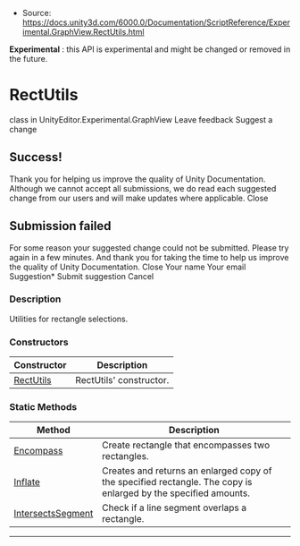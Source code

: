 * Source: https://docs.unity3d.com/6000.0/Documentation/ScriptReference/Experimental.GraphView.RectUtils.html

**Experimental** : this API is experimental and might be changed or removed in the future.
# RectUtils
class in UnityEditor.Experimental.GraphView
Leave feedback
Suggest a change
## Success!
Thank you for helping us improve the quality of Unity Documentation. Although we cannot accept all submissions, we do read each suggested change from our users and will make updates where applicable.
Close
## Submission failed
For some reason your suggested change could not be submitted. Please <a>try again</a> in a few minutes. And thank you for taking the time to help us improve the quality of Unity Documentation.
Close
Your name Your email Suggestion* Submit suggestion
Cancel
### Description
Utilities for rectangle selections.
### Constructors
Constructor | Description  
---|---  
[RectUtils](https://docs.unity3d.com/6000.0/Documentation/ScriptReference/Experimental.GraphView.RectUtils-ctor.html) | RectUtils' constructor.  
### Static Methods
Method | Description  
---|---  
[Encompass](https://docs.unity3d.com/6000.0/Documentation/ScriptReference/Experimental.GraphView.RectUtils.Encompass.html) | Create rectangle that encompasses two rectangles.  
[Inflate](https://docs.unity3d.com/6000.0/Documentation/ScriptReference/Experimental.GraphView.RectUtils.Inflate.html) | Creates and returns an enlarged copy of the specified rectangle. The copy is enlarged by the specified amounts.  
[IntersectsSegment](https://docs.unity3d.com/6000.0/Documentation/ScriptReference/Experimental.GraphView.RectUtils.IntersectsSegment.html) | Check if a line segment overlaps a rectangle.  
* * *
